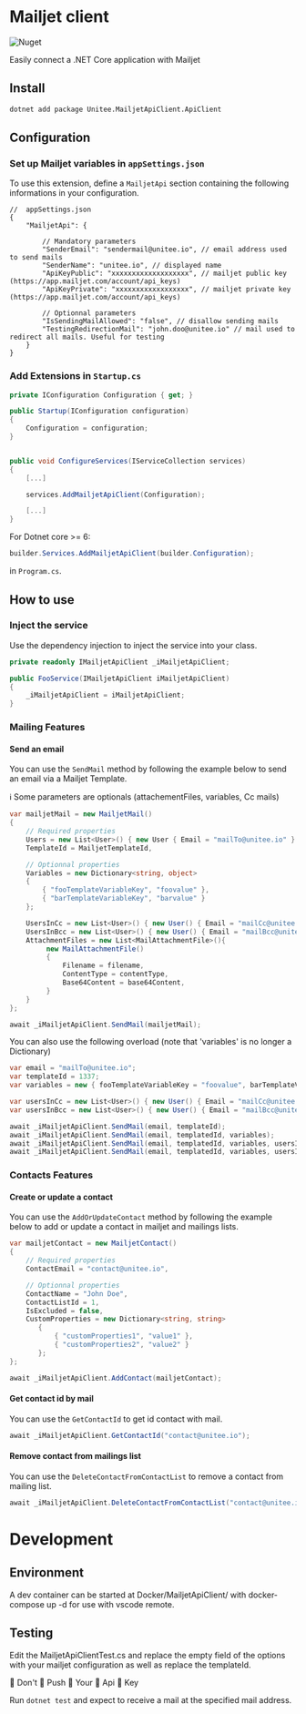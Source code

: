 # Mailjet client

![Nuget](https://img.shields.io/nuget/v/Unitee.MailjetApiClient.ApiClient)

Easily connect a .NET Core application with Mailjet

## Install

```bash
dotnet add package Unitee.MailjetApiClient.ApiClient
```

## Configuration

### Set up Mailjet variables in `appSettings.json`

To use this extension, define a `MailjetApi` section containing the following informations in your configuration. 

```
//  appSettings.json
{
    "MailjetApi": {
        
        // Mandatory parameters
        "SenderEmail": "sendermail@unitee.io", // email address used to send mails
        "SenderName": "unitee.io", // displayed name
        "ApiKeyPublic": "xxxxxxxxxxxxxxxxxxx", // mailjet public key (https://app.mailjet.com/account/api_keys)
        "ApiKeyPrivate": "xxxxxxxxxxxxxxxxxx", // mailjet private key (https://app.mailjet.com/account/api_keys)
        
        // Optionnal parameters
        "IsSendingMailAllowed": "false", // disallow sending mails
        "TestingRedirectionMail": "john.doo@unitee.io" // mail used to redirect all mails. Useful for testing 
    }
}
```

### Add Extensions in `Startup.cs`

```cs
private IConfiguration Configuration { get; }

public Startup(IConfiguration configuration)
{
    Configuration = configuration;
}


public void ConfigureServices(IServiceCollection services)
{
    [...]

    services.AddMailjetApiClient(Configuration);

    [...]
}
``` 

For Dotnet core >= 6:

```cs
builder.Services.AddMailjetApiClient(builder.Configuration);
```

in `Program.cs`.

## How to use

### Inject the service

Use the dependency injection to inject the service into your class.

```cs
private readonly IMailjetApiClient _iMailjetApiClient;

public FooService(IMailjetApiClient iMailjetApiClient)
{
    _iMailjetApiClient = iMailjetApiClient;
}
``` 

### Mailing Features
#### Send an email

You can use the `SendMail` method by following the example below to send an email via a Mailjet Template.

:information_source: Some parameters are optionals (attachementFiles, variables, Cc mails)

```cs
var mailjetMail = new MailjetMail()
{
    // Required properties
    Users = new List<User>() { new User { Email = "mailTo@unitee.io" } },
    TemplateId = MailjetTemplateId,

    // Optionnal properties
    Variables = new Dictionary<string, object>
    {
        { "fooTemplateVariableKey", "foovalue" },
        { "barTemplateVariableKey", "barvalue" }
    };

    UsersInCc = new List<User>() { new User() { Email = "mailCc@unitee.io" } },
    UsersInBcc = new List<User>() { new User() { Email = "mailBcc@unitee.io" } },
    AttachmentFiles = new List<MailAttachmentFile>(){
         new MailAttachmentFile()
         {
             Filename = filename,
             ContentType = contentType,
             Base64Content = base64Content,
         }
    }
};

await _iMailjetApiClient.SendMail(mailjetMail);
```

You can also use the following overload (note that 'variables' is no longer a Dictionary)

```cs
var email = "mailTo@unitee.io";
var templateId = 1337;
var variables = new { fooTemplateVariableKey = "foovalue", barTemplateVariableKey = "barvalue" };

var usersInCc = new List<User>() { new User() { Email = "mailCc@unitee.io" } };
var usersInBcc = new List<User>() { new User() { Email = "mailBcc@unitee.io" } };

await _iMailjetApiClient.SendMail(email, templateId);
await _iMailjetApiClient.SendMail(email, templatedId, variables);
await _iMailjetApiClient.SendMail(email, templatedId, variables, usersInCc);
await _iMailjetApiClient.SendMail(email, templatedId, variables, usersInCc, usersInBcc);
```
    
### Contacts Features
#### Create or update a contact 

You can use the `AddOrUpdateContact` method by following the example below to add or update a contact in mailjet and mailings lists.

```cs
var mailjetContact = new MailjetContact()
{
    // Required properties
    ContactEmail = "contact@unitee.io",

    // Optionnal properties
    ContactName = "John Doe",
    ContactListId = 1,
    IsExcluded = false,
    CustomProperties = new Dictionary<string, string>
       {
           { "customProperties1", "value1" },
           { "customProperties2", "value2" }
       };
};

await _iMailjetApiClient.AddContact(mailjetContact);
```

#### Get contact id by mail

You can use the `GetContactId` to get id contact with mail.

```cs
await _iMailjetApiClient.GetContactId("contact@unitee.io");
```
#### Remove contact from mailings list

You can use the `DeleteContactFromContactList` to remove a contact from mailing list.

```cs
await _iMailjetApiClient.DeleteContactFromContactList("contact@unitee.io", "idMailingList");
```


# Development

## Environment

A dev container can be started at Docker/MailjetApiClient/ with docker-compose up -d for use with vscode remote.

## Testing

Edit the MailjetApiClientTest.cs and replace the empty field of the options with your mailjet configuration as well as replace the templateId.

👏 Don't 👏 Push 👏 Your 👏 Api 👏 Key

Run `dotnet test` and expect to receive a mail at the specified mail address.

